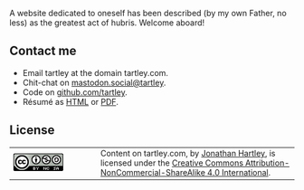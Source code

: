 <!--
.. title: About tartley.com
.. slug: about
.. date: 2020-06-11 16:12:34 UTC-05:00
.. link: 
.. description: 
.. type: text
.. author: Jonathan Hartley
-->

A website dedicated to oneself has been described (by my own Father, no less) as the greatest act of hubris. Welcome aboard!

## Contact me

* Email tartley at the domain tartley.com.
* Chit-chat on [mastodon.social@tartley](https://mastodon.social/@tartley).
* Code on [github.com/tartley](https://github.com/tartley).
* Résumé as [HTML](/files/Jonathan-Hartley-résumé.html) or [PDF](/files/Jonathan-Hartley-résumé.pdf).

## License

<table><tr><td width=140>
<a rel="license" href="http://creativecommons.org/licenses/by-nc-sa/4.0/"><img alt="Creative Commons License" style="border-width:0" src="/files/2020/creative-commons-by-nc-sa.png" width=88 height=31 /></a>
</td><td>
<span xmlns:dct="http://purl.org/dc/terms/" property="dct:title">Content on tartley.com</span>, by <a xmlns:cc="http://creativecommons.org/ns#" href="mailto://tartley @ the domain tartley dot com" property="cc:attributionName" rel="cc:attributionURL">Jonathan Hartley</a>, is licensed under the <a rel="license" href="http://creativecommons.org/licenses/by-nc-sa/4.0/">Creative Commons Attribution-NonCommercial-ShareAlike 4.0 International</a>.
</td></tr></table>

<br />

